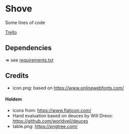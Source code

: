 # Shove

Some lines of code

[Trello](https://trello.com/b/n23x0ggq/shove)

## Dependencies

=> see [requirements.txt](/requirements.txt)

## Credits

-   icon.png: based on https://www.onlinewebfonts.com/

#### Holdem

-   icons from: https://www.flaticon.com/
-   Hand evaluation based on deuces by Will Drevo: https://github.com/worldveil/deuces
-   table.png: https://pngtree.com/
